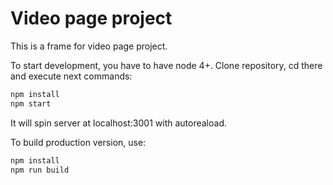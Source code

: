 # Video page project

This is a frame for video page project.

To start development, you have to have node 4+.
Clone repository, cd there and execute next commands:

```javascript
npm install
npm start
```

It will spin server at localhost:3001 with autoreaload.

To build production version, use:

```javascript
npm install
npm run build
```

